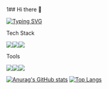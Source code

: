 1## Hi there 👋

[![Typing SVG](https://readme-typing-svg.demolab.com?font=Fira+Code&size=25&pause=1000&color=7FA8FF&center=%EA%B1%B0%EC%A7%93&vCenter=%EA%B1%B0%EC%A7%93&repeat=%EC%A7%84%EC%8B%A4&random=%EA%B1%B0%EC%A7%93&width=435&lines=Android+Deveoloper)](https://git.io/typing-svg)

Tech Stack

<img src="https://img.shields.io/badge/Kotlin-7F52FF.svg?style=for-the-badge&logo=kotlin&logoColor=FFFFFF" /><img src="https://img.shields.io/badge/C++-00599C.svg?style=for-the-badge&logo=cplusplus&logoColor=FFFFFF" /><img src="https://img.shields.io/badge/JAVA-F7DF1E.svg?style=for-the-badge&logo=javascript&logoColor=FFFFFF" />


Tools

<img src="https://img.shields.io/badge/androidstudio-3DDC84.svg?style=for-the-badge&logo=androidstudio&logoColor=FFFFFF" /><img src="https://img.shields.io/badge/intellijidea-000000.svg?style=for-the-badge&logo=intellijidea&logoColor=FFFFFF" /><img src="https://img.shields.io/badge/figma-F24E1E.svg?style=for-the-badge&logo=figma&logoColor=FFFFFF" />


[![Anurag's GitHub stats](https://github-readme-stats.vercel.app/api?username=UiHyeon-Kim&count_private=true&show_icons=true&theme=github_dark_dimmed)](https://github.com/anuraghazra/github-readme-stats)
[![Top Langs](https://github-readme-stats.vercel.app/api/top-langs/?username=UiHyeon-Kim&layout=donut&theme=github_dark_dimmed)](https://github.com/anuraghazra/github-readme-stats)



<!--
**UiHyeon-Kim/UiHyeon-Kim** is a ✨ _special_ ✨ repository because its `README.md` (this file) appears on your GitHub profile.

Here are some ideas to get you started:

- 🔭 I’m currently working on ...
- 🌱 I’m currently learning ...
- 👯 I’m looking to collaborate on ...
- 🤔 I’m looking for help with ...
- 💬 Ask me about ...
- 📫 How to reach me: ...
- 😄 Pronouns: ...
- ⚡ Fun fact: ...
-->
